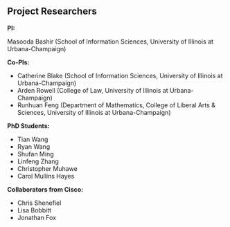 ## Project Researchers

**PI:**

Masooda Bashir (School of Information Sciences, University of Illinois at Urbana-Champaign)

**Co-PIs:**

- Catherine Blake (School of Information Sciences, University of Illinois at Urbana-Champaign)
- Arden Rowell (College of Law, University of Illinois at Urbana-Champaign)
- Runhuan Feng (Department of Mathematics, College of Liberal Arts & Sciences, University of Illinois at Urbana-Champaign)

**PhD Students:**

- Tian Wang
- Ryan Wang
- Shufan Ming
- Linfeng Zhang
- Christopher Muhawe
- Carol Mullins Hayes

**Collaborators from Cisco:**

- Chris Shenefiel
- Lisa Bobbitt
- Jonathan Fox
